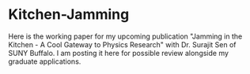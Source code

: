 # Kitchen-Jamming
Here is the working paper for my upcoming publication "Jamming in the Kitchen - A Cool Gateway to Physics Research" with Dr. Surajit Sen of SUNY Buffalo. I am posting it here for possible review alongside my graduate applications.

